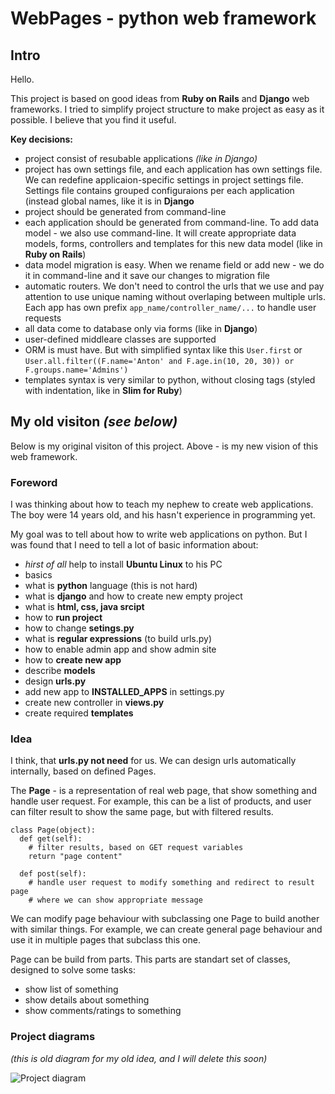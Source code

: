 WebPages - python web framework
=======

Intro
--------

Hello.

This project is based on good ideas from **Ruby on Rails** and **Django** web frameworks. I tried to simplify project structure to make project as easy as it possible. I believe that you find it useful.

**Key decisions:**
 * project consist of resubable applications *(like in Django)*
 * project has own settings file, and each application has own settings file. We can redefine applicaion-specific settings in project settings file. Settings file contains grouped configuraions per each application (instead global names, like it is in **Django**
 * project should be generated from command-line
 * each application should be generated from command-line. To add data model - we also use command-line. It will create appropriate data models, forms, controllers and templates for this new data model (like in **Ruby on Rails**)
 * data model migration is easy. When we rename field or add new - we do it in command-line and it save our changes to migration file
 * automatic routers. We don't need to control the urls that we use and pay attention to use unique naming without overlaping between multiple urls. Each app has own prefix `app_name/controller_name/...` to handle user requests
 * all data come to database only via forms (like in **Django**)
 * user-defined middleare classes are supported
 * ORM is must have. But with simplified syntax like this `User.first` or `User.all.filter((F.name='Anton' and F.age.in(10, 20, 30)) or F.groups.name='Admins')`
 * templates syntax is very similar to python, without closing tags (styled with indentation, like in **Slim for Ruby**)


My old visiton *(see below)*
--------

Below is my original visiton of this project. Above - is my new vision of this web framework.

### Foreword

I was thinking about how to teach my nephew to create web applications. The boy were 14 years old, and his hasn't experience in programming yet.

My goal was to tell about how to write web applications on python. But I was found that I need to tell a lot of basic information about:
 - *hirst of all* help to install **Ubuntu Linux** to his PC
 - basics
  - what is **python** language (this is not hard)
  - what is **django** and how to create new empty project
  - what is **html, css, java srcipt**
 - how to **run project**
  - how to change **setings.py**
  - what is **regular expressions** (to build urls.py)
  - how to enable admin app and show admin site
 - how to **create new app**
  - describe **models**
  - design **urls.py**
  - add new app to **INSTALLED_APPS** in settings.py
  - create new controller in **views.py**
  - create required **templates**


### Idea

I think, that **urls.py not need** for us. We can design urls automatically internally, based on defined Pages.

The **Page** - is a representation of real web page, that show something and handle user request. For example, this can be a list of products, and user can filter result to show the same page, but with filtered results.

    class Page(object):
      def get(self):
        # filter results, based on GET request variables
        return "page content"
      
      def post(self):
        # handle user request to modify something and redirect to result page
        # where we can show appropriate message

We can modify page behaviour with subclassing one Page to build another with similar things. For example, we can create general page behaviour and use it in multiple pages that subclass this one.

Page can be build from parts. This parts are standart set of classes, designed to solve some tasks:
 - show list of something
 - show details about something
 - show comments/ratings to something


### Project diagrams

*(this is old diagram for my old idea, and I will delete this soon)*

![Project diagram](https://raw.github.com/1st/webpages/master/rapidpy_framework_diagram.png "Project diagram")
